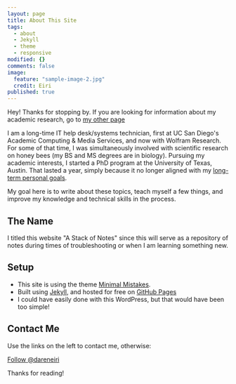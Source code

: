```yaml
---
layout: page
title: About This Site
tags: 
  - about
  - Jekyll
  - theme
  - responsive
modified: {}
comments: false
image: 
  feature: "sample-image-2.jpg"
  credit: Eiri
published: true
---
```




Hey! Thanks for stopping by. If you are looking for information about my academic research, go to [my other page](https://darenmeiri.wordpress.com/)

I am a long-time IT help desk/systems technician, first at UC San Diego's Academic Computing & Media Services, and now with Wolfram Research. For some of that time, I was simultaneously involved with scientific research on honey bees (my BS and MS degrees are in biology). Pursuing my academic interests, I started a PhD program at the University of Texas, Austin. That  lasted a year, simply because it no longer aligned with my [long-term personal goals](https://darenmeiri.wordpress.com/2014/10/30/why-i-decided-to-leave-academia/).


My goal here is to write about these topics, teach myself a few things, and improve my knowledge and technical skills in the process.

## The Name

I titled this website "A Stack of Notes" since this will serve as a repository of notes during times of troubleshooting or when I am learning something new.

## Setup

* This site is using the theme [Minimal Mistakes](https://mmistakes.github.io/minimal-mistakes/).
* Built using [Jekyll](http://jekyllrb.com), and hosted for free on [GitHub Pages](https://pages.github.com)
* I could have easily done with this WordPress, but that would have been too simple!

## Contact Me

Use the links on the left to contact me, otherwise:


<a href="https://twitter.com/dareneiri" class="twitter-follow-button" data-show-count="false" data-size="large">Follow @dareneiri</a>
<script>!function(d,s,id){var js,fjs=d.getElementsByTagName(s)[0],p=/^http:/.test(d.location)?'http':'https';if(!d.getElementById(id)){js=d.createElement(s);js.id=id;js.src=p+'://platform.twitter.com/widgets.js';fjs.parentNode.insertBefore(js,fjs);}}(document, 'script', 'twitter-wjs');</script>




Thanks for reading!
